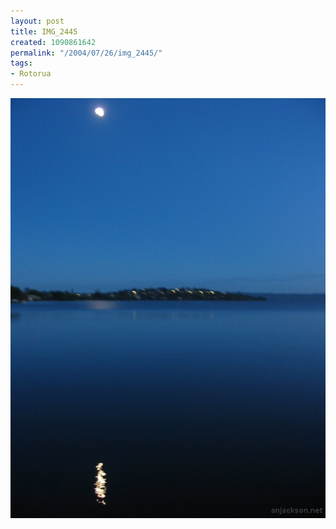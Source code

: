 ```yaml
---
layout: post
title: IMG_2445
created: 1090861642
permalink: "/2004/07/26/img_2445/"
tags:
- Rotorua
---
```


<img src="/image/images/img_2445-820.jpg"/>


